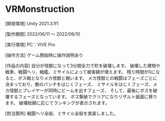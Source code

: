 # VRMonstruction

[開発環境]
Unity 2021.3.1f1

[製作期間]
2022/06/11 ～ 2022/09/10

[実行環境]
PC：VIVE Pro

[操作方法]
ゲーム開始時に操作説明あり

[作品の内容]
自分が怪獣になって3分間全力で町を破壊します。
破壊した建物や戦車、戦闘ヘリ、戦艦、ミサイルによって被害額が増えます。
残り時間が0になると、ボス戦となりメカ怪獣と戦います。
メカ怪獣との戦闘はフェーズごとに決まっており、敵のパンチをはじくフェーズ、
ミサイルをはじくフェーズ、メカ怪獣とプレイヤーが同時にビームを出すフェーズ、
そして、最後にボスを破壊するフェーズとなっています。
ボス撃破でクリアになりリザルト画面に移ります。
破壊総額に応じてランキングが表示されます。

[担当箇所]
戦闘ヘリ全般、ミサイル全般を実装しました。